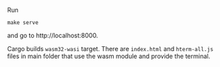 Run
```
make serve
```
and go to http://localhost:8000.

Cargo builds `wasm32-wasi` target.
There are `index.html` and `hterm-all.js` files in main folder 
that use the wasm module and provide the terminal.